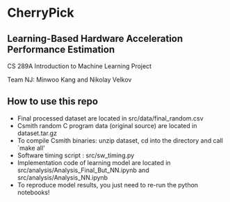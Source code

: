 # CherryPick
## Learning-Based Hardware Acceleration Performance Estimation
CS 289A Introduction to Machine Learning Project

Team NJ: Minwoo Kang and Nikolay Velkov

## How to use this repo

* Final processed dataset are located in src/data/final_random.csv
* Csmith random C program data (original source) are located in dataset.tar.gz
* To compile Csmith binaries: unzip dataset, cd into the directory and call `make all'
* Software timing script : src/sw_timing.py
* Implementation code of learning model are located in src/analysis/Analysis_Final_But_NN.ipynb and src/analysis/Analysis_NN.ipynb
* To reproduce model results, you just need to re-run the python notebooks!


